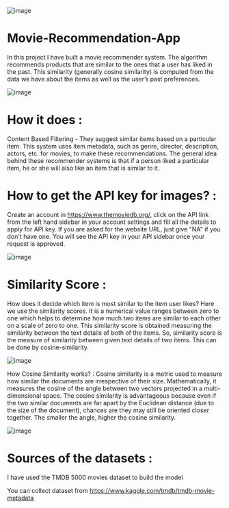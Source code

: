 ![image](https://github.com/OdinMK12/Movie-Recommendation-App/assets/96242979/be160141-19b3-4f9c-aeee-2e9937548ed0)


# Movie-Recommendation-App
In this project I have built a movie recommender system. The algorithm recommends products that are similar to the ones that a user has liked in the past. This similarity (generally cosine similarity) is computed from the data we have about the items as well as the user’s past preferences.

![image](https://github.com/OdinMK12/Movie-Recommendation-App/assets/96242979/4c6a7c34-a8fc-44b1-9c8b-305053bac28c)


# How it does :
Content Based Filtering - They suggest similar items based on a particular item. This system uses item metadata, such as genre, director, description, actors, etc. for movies, to make these recommendations. The general idea behind these recommender systems is that if a person liked a particular item, he or she will also like an item that is similar to it.

# How to get the API key for images? :
Create an account in https://www.themoviedb.org/, click on the API link from the left hand sidebar in your account settings and fill all the details to apply for API key. If you are asked for the website URL, just give "NA" if you don't have one. You will see the API key in your API sidebar once your request is approved.

![image](https://github.com/OdinMK12/Movie-Recommendation-App/assets/96242979/42f2a0db-449d-43f2-99ef-bb921bee502d)

# Similarity Score :
How does it decide which item is most similar to the item user likes? Here we use the similarity scores.
It is a numerical value ranges between zero to one which helps to determine how much two items are similar to each other on a scale of zero to one. This similarity score is obtained measuring the similarity between the text details of both of the items. So, similarity score is the measure of similarity between given text details of two items. This can be done by cosine-similarity.

![image](https://github.com/OdinMK12/Movie-Recommendation-App/assets/96242979/5ae7c44f-bb0e-479e-b3c8-514475c3b1e5)

How Cosine Similarity works? :
Cosine similarity is a metric used to measure how similar the documents are irrespective of their size. Mathematically, it measures the cosine of the angle between two vectors projected in a multi-dimensional space. The cosine similarity is advantageous because even if the two similar documents are far apart by the Euclidean distance (due to the size of the document), chances are they may still be oriented closer together. The smaller the angle, higher the cosine similarity.

![image](https://github.com/OdinMK12/Movie-Recommendation-App/assets/96242979/3d9df13a-a4d8-4700-bcd8-d7bf4affc150)

# Sources of the datasets :
I have used the TMDB 5000 movies dataset to build the model

You can collect dataset from https://www.kaggle.com/tmdb/tmdb-movie-metadata
